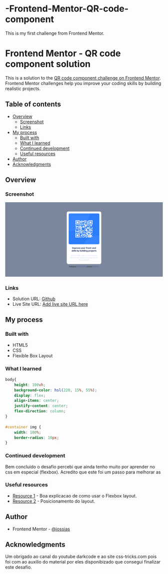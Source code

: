 # -Frontend-Mentor-QR-code-component
This is my first challenge from Frontend Mentor.
# Frontend Mentor - QR code component solution

This is a solution to the [QR code component challenge on Frontend Mentor](https://www.frontendmentor.io/challenges/qr-code-component-iux_sIO_H). Frontend Mentor challenges help you improve your coding skills by building realistic projects. 

## Table of contents

- [Overview](#overview)
  - [Screenshot](#screenshot)
  - [Links](#links)
- [My process](#my-process)
  - [Built with](#built-with)
  - [What I learned](#what-i-learned)
  - [Continued development](#continued-development)
  - [Useful resources](#useful-resources)
- [Author](#author)
- [Acknowledgments](#acknowledgments)


## Overview

### Screenshot
![Screenshot](Screenshot.png?raw=true)

### Links

- Solution URL: [Github](https://github.com/jossias/-Frontend-Mentor-QR-code-component)
- Live Site URL: [Add live site URL here](https://your-live-site-url.com)

## My process

### Built with

- HTML5
- CSS
- Flexible Box Layout

### What I learned

```css
body{
	height: 100vh;
	background-color: hsl(220, 15%, 55%); 
	display: flex;
	align-items: center;
	justify-content: center;
	flex-direction: column;
}

#container img {
	width: 100%;
	border-radius: 10px;
}
```

### Continued development

Bem concluido o desafio percebi que ainda tenho muito por aprender no css em especial (flexbox).
Acredito que este foi um passo para melhorar as 

### Useful resources

- [Resource 1](https://www.css-tricks.com/snippets/css/a-guide-to-flexbox/) - Boa explicacao de como usar o Flexbox layout.
- [Resource 2](https://www.youtube.com/watch?v=yECsm5B2_Hg) - Posicionamento do layout.

## Author

- Frontend Mentor - [@jossias](https://www.frontendmentor.io/profile/jossias)

## Acknowledgments

Um obrigado ao canal do youtube darkcode e ao site css-tricks.com pois foi com ao auxilio do material por eles disponibizado que consegui finalizar este desafio.


